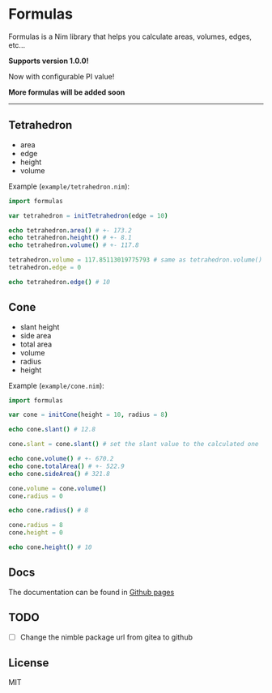 <!--
  :Author: Thiago Navarro
  :Email: thiago@oxyoy.com

  **Created at:** 06/15/2021 12:48:52 Tuesday
  **Modified at:** 09/17/2021 01:02:35 AM Friday

  ------------------------------------------------------------------------------

  readme
  ------------------------------------------------------------------------------
-->

# Formulas

Formulas is a Nim library that helps you calculate areas, volumes, edges, etc...

**Supports version 1.0.0!**

Now with configurable PI value!

**More formulas will be added soon**


----
## Tetrahedron

- area
- edge
- height
- volume

Example (`example/tetrahedron.nim`):
```nim
import formulas

var tetrahedron = initTetrahedron(edge = 10)

echo tetrahedron.area() # +- 173.2
echo tetrahedron.height() # +- 8.1
echo tetrahedron.volume() # +- 117.8

tetrahedron.volume = 117.85113019775793 # same as tetrahedron.volume()
tetrahedron.edge = 0

echo tetrahedron.edge() # 10
```

## Cone

- slant height
- side area
- total area
- volume
- radius
- height

Example (`example/cone.nim`):
```nim
import formulas

var cone = initCone(height = 10, radius = 8)

echo cone.slant() # 12.8

cone.slant = cone.slant() # set the slant value to the calculated one

echo cone.volume() # +- 670.2
echo cone.totalArea() # +- 522.9
echo cone.sideArea() # 321.8

cone.volume = cone.volume()
cone.radius = 0

echo cone.radius() # 8

cone.radius = 8
cone.height = 0

echo cone.height() # 10
```

## Docs

The documentation can be found in [Github pages](https://thisago.github.io/formulas/formulas.html)

## TODO

- [ ] Change the nimble package url from gitea to github

## License

MIT
